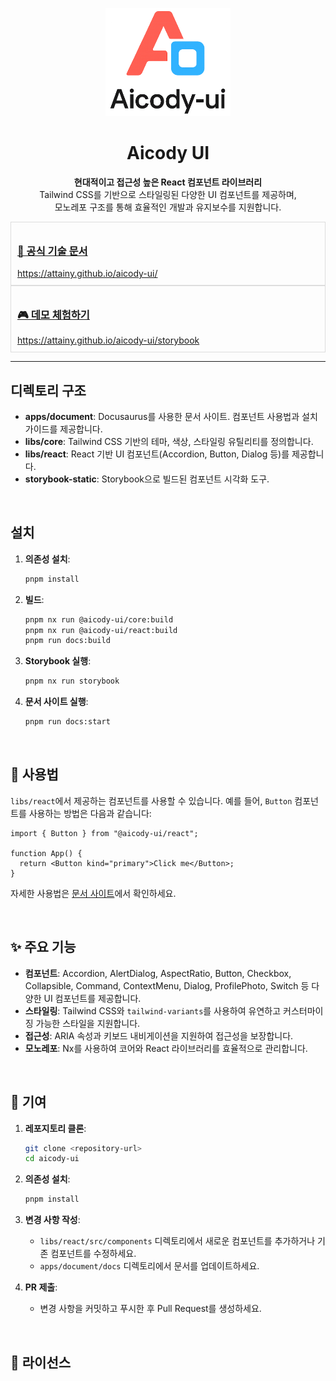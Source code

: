 <p align="center">
  <img src="apps/document/static/img/aicody-logo.png" alt="Aicody UI Logo" width="200"/>
</p>

<h1 align="center">Aicody UI</h1>

<p align="center">
  <strong>현대적이고 접근성 높은 React 컴포넌트 라이브러리</strong><br/>
  Tailwind CSS를 기반으로 스타일링된 다양한 UI 컴포넌트를 제공하며, <br />
  모노레포 구조를 통해 효율적인 개발과 유지보수를 지원합니다.
</p>

<div style="border: 1px solid #ddd; padding: 10px; max-width: 500px;">
  <h3><a href="https://attainy.github.io/aicody-ui/">📘 공식 기술 문서</a></h3>
  <a href="https://attainy.github.io/aicody-ui/">https://attainy.github.io/aicody-ui/</a>
</div>

<div style="border: 1px solid #ddd; padding: 10px; max-width: 500px;">
  <h3><a href="https://attainy.github.io/aicody-ui/storybook">🎮 데모 체험하기</a></h3>
  <a href="https://attainy.github.io/aicody-ui/storybook">https://attainy.github.io/aicody-ui/storybook</a>
</div>


---

## 디렉토리 구조

- **apps/document**: Docusaurus를 사용한 문서 사이트. 컴포넌트 사용법과 설치 가이드를 제공합니다.
- **libs/core**: Tailwind CSS 기반의 테마, 색상, 스타일링 유틸리티를 정의합니다.
- **libs/react**: React 기반 UI 컴포넌트(Accordion, Button, Dialog 등)를 제공합니다.
- **storybook-static**: Storybook으로 빌드된 컴포넌트 시각화 도구.

<br/>

## 설치

1. **의존성 설치**:

   ```bash
   pnpm install
   ```

2. **빌드**:

   ```bash
   pnpm nx run @aicody-ui/core:build
   pnpm nx run @aicody-ui/react:build
   pnpm run docs:build
   ```

3. **Storybook 실행**:

   ```bash
   pnpm nx run storybook
   ```

4. **문서 사이트 실행**:
   ```bash
   pnpm run docs:start
   ```
<br/>

## 🎨 사용법

`libs/react`에서 제공하는 컴포넌트를 사용할 수 있습니다. 예를 들어, `Button` 컴포넌트를 사용하는 방법은 다음과 같습니다:

```tsx
import { Button } from "@aicody-ui/react";

function App() {
  return <Button kind="primary">Click me</Button>;
}
```

자세한 사용법은 [문서 사이트](http://localhost:3000/aicody-ui)에서 확인하세요.

<br/>

## ✨ 주요 기능

- **컴포넌트**: Accordion, AlertDialog, AspectRatio, Button, Checkbox, Collapsible, Command, ContextMenu, Dialog, ProfilePhoto, Switch 등 다양한 UI 컴포넌트를 제공합니다.
- **스타일링**: Tailwind CSS와 `tailwind-variants`를 사용하여 유연하고 커스터마이징 가능한 스타일을 지원합니다.
- **접근성**: ARIA 속성과 키보드 내비게이션을 지원하여 접근성을 보장합니다.
- **모노레포**: Nx를 사용하여 코어와 React 라이브러리를 효율적으로 관리합니다.

<br/>

## 🤝 기여

1. **레포지토리 클론**:

   ```bash
   git clone <repository-url>
   cd aicody-ui
   ```

2. **의존성 설치**:

   ```bash
   pnpm install
   ```

3. **변경 사항 작성**:

   - `libs/react/src/components` 디렉토리에서 새로운 컴포넌트를 추가하거나 기존 컴포넌트를 수정하세요.
   - `apps/document/docs` 디렉토리에서 문서를 업데이트하세요.


4. **PR 제출**:
   - 변경 사항을 커밋하고 푸시한 후 Pull Request를 생성하세요.

<br/>

## 📜 라이선스

